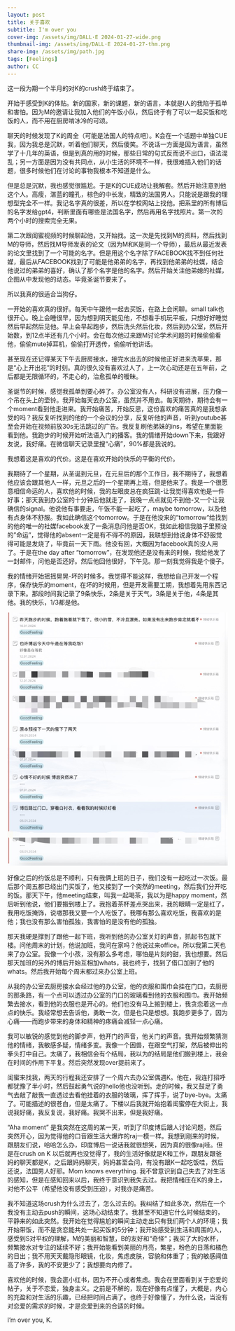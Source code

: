 ```yaml
---
layout: post
title: 关于喜欢
subtitle: I'm over you
cover-img: /assets/img/DALL·E 2024-01-27-wide.png
thumbnail-img: /assets/img/DALL·E 2024-01-27-thm.png
share-img: /assets/img/path.jpg
tags: [Feelings]
author: CC
---
```


这一段为期一个半月的对K的crush终于结束了。

开始于感受到K的体贴。新的国家，新的课题，新的语言，本就是I人的我陷于孤单和害怕。因为M的邀请让我加入他们的午饭小队，然后终于有了可以一起买饭和吃饭的人，而不用在厨房啃冰冷的可颂。

聊天的时候发现了K的周全（可能是法国人的特点吧）。K会在一个话题中单独CUE我，因为我总是沉默，听着他们聊天，然后傻笑。不说话一方面是因为语言，虽然学了十几年的英语，但是到真的用的时候，那些日常的句式反而说不出口，语法混乱；另一方面是因为没有共同点，从小生活的环境不一样，我很难插入他们的话题，很多时候他们在讨论的事物我根本不知道是什么。

但是总是沉默，我也感觉很尴尬。于是K的CUE成功让我解套。然后开始注意到他这个人。高瘦，湛蓝的瞳孔，棕色的中长发，精致的法国男人。只能说是跟我的理想型完全不一样。我记名字真的很差，所以在学校网站上找他。把系里的所有博后的名字发给gpt4，判断里面有哪些是法国名字，然后再用名字找照片。第一次的两个小时的搜索完全无果。

第二次跟闺蜜视频的时候聊起他，又开始找。这一次是先找到M的资料，然后找到M的导师，然后找M导师发表的论文（因为M和K是同一个导师），最后从最近发表的论文里找到了一个可能的名字。但是用这个名字除了FACEBOOK找不到任何社媒，最后从FACEBOOK找到了可能是他弟弟的名字，再找到他弟弟的社媒，结合他说过的弟弟的喜好，确认了那个名字是他的名字。然后开始关注他弟媳的社媒，企图从中发现他的动态。毕竟圣诞节要来了。

所以我真的很适合当狗仔。

一开始的喜欢真的很好。每天中午跟他一起去买饭，在路上会闲聊。small talk也很开心。晚上会睡很早，因为想到明天能见他，不想看手机玩平板，只想好好睡觉然后早起然后见他。早上会早起跑步，然后洗头然后化妆，然后到办公室，然后开始数，到12点半还有几个小时。会在每次他过来跟M讨论学术问题的时候偷偷看他，偷偷mute掉耳机，偷偷打开透传，偷偷听他讲话。

甚至现在还记得某天下午去厨房接水，接完水出去的时候他正好进来洗苹果，那是“心上开出花”的时刻。真的很久没有喜欢过人了，上一次心动还是在五年前，之后都是无限循环的，不走心的，治愈孤单的暧昧。

圣诞节的时候，感觉我孤单到要心碎了。办公室没有人，科研没有进展，压力像一个吊在头上的壶铃。我开始每天去办公室，虽然并不用去。每天期待，期待会有一个moment看到他走进来。我开始痛苦，开始反思，这份喜欢的痛苦真的是我想承受的吗？我反复听找到的他的一个会议的分享，反复听他的声音，听到youtube甚至会开始在视频前放30s无法跳过的广告。我反复刷他弟妹的ins，希望在里面能看到他。我跑步的时候开始听法语入门的播客。我的情绪开始down下来，我跟好友说，我好痛。在微信聊天记录里搜“心痛”，90%都是我说的。

我想着这是喜欢的代价。这是在喜欢开始的快乐的平衡的代价。

我期待了一个星期，从圣诞到元旦，在元旦后的那个工作日，我不期待了，我想着他应该会跟其他人一样，元旦之后的一个星期再上班，但是他来了。我是一个很愿意相信命运的人，喜欢他的时候，我的左眼皮总在疯狂跳-让我觉得喜欢他是一件好事；那天我到办公室的十分钟后他就走了，我晚一点点就见不到他-又一个让我确信的signal。他说他有事要走，午饭不能一起吃了，maybe tomorrow，以及他有点身体不舒服。我如此确信这个tomorrow。于是在他没来的“tomorrow“给找到的他的唯一的社媒facebook发了一条消息问他是否OK，我如此相信我脑子里预设的”命运”，觉得他的absent一定是有不得不的原因，我联想到他说身体不舒服觉得可能是发烧了，毕竟前一天下雨。他没有回，大概因为facebook真的没人用了。于是在the day after “tomorrow”，在发现他还是没有来的时候，我给他发了一封邮件，问他是否还好。然后他回他很好，下午见。那一刻我觉得我是个傻子。

我的情绪开始摇摇晃晃-坏的时候多。我觉得不能这样，我想给自己开发一个程序，保存快乐的moment，在坏的时候用，但是开发需要工期，我想着先用东西记录下来。那段时间我记录了9条快乐，2条是关于天气，3条是关于他，4条是其他。我的快乐，1/3都是他。

![record](/assets/img/record.jpg)

好像之后的约饭总是不顺利，只有我俩上班的日子，我们没有一起吃过一次饭。最后那个周五都已经出门买饭了，他又接到了一个突然的meeting，然后我们分开吃的饭。那天下午，他meeting结束，叫我一起喝茶，我以为是happy moment，然后听到他说，他们要搬到楼上了。我抱着茶杯差点哭出来，我的眼睛一定是红了，我用吃饭掩饰，说嗷那我又要一个人吃饭了。我哪有那么喜欢吃饭，我喜欢的是他；我也没有那么害怕孤独，我害怕的是没有他的孤独。

那天我硬是撑到了跟他一起下班，我听到他的办公室关灯的声音，抓起书包就下楼。问他周末的计划，他说加班，我问在家吗？他说过来office。所以我第二天也来了办公室。我像一个小孩，没有那么多考虑，哪怕是片刻的甜，我也想要。然后那天加班的另外的博后开始互相加whats，我也终于，找到了借口加到了他的whats。然后我开始每个周末都过来办公室上班。

从我的办公室去厨房接水会经过他的办公室，他的衣服和围巾会挂在门口，去厨房的那条路，有一个点可以透过办公室的门口的玻璃看到他的衣服和围巾。我开始频繁去接水，看到他的衣服也是开心的。他们也没有马上搬到楼上，我贪恋着这一点点的快乐。我经常想去告诉他，勇敢一次，但是也只是想想。我跑步更多了，因为心痛——而跑步带来的身体和精神的疼痛会减轻一点心痛。

我可以敏锐的感觉到他的脚步声，他开门的声音，他关门的声音。我开始频繁猜测他的情绪，我敏感多疑，情绪多变。我像一个困兽，在跟空气打架，然后被伸出的拳头打中自己。太痛了，我相信会有个结局，我以为的结局是他们搬到楼上，我会在时间的作用下平复。然后突然发现over提前来了。

闺蜜来找我，两天的行程我还安排了一个周六去办公室偶遇K。他在，我连打招呼都犹豫了半小时，然后鼓起勇气说的hello他也没听到。走的时候，我又鼓足了勇气去敲了敲我一直透过去看他挂着的衣服的玻璃，挥了挥手，说了bye-bye。太痛了。可能描述的很苍白，但是太痛了。下楼以后我就开始抱着闺蜜停在大街上，我说我好痛，我反复说，我好痛。我哭不出来，但是我好痛。

“Aha moment” 是我突然在这周的某一天，听到了印度博后跟人讨论问题，然后突然开心，因为觉得他的口音跟生活大爆炸的raj一模一样。我想到刚来的时候，跟朋友们说，哈哈怎么办，印度博后一说话我就很想笑，因为真的很像raj哇。但是在crush on K 以后就再也没觉得了，我的生活好像就是K和工作，跟朋友跟爸妈的聊天都是K，之后跟妈妈聊天，妈妈甚至会问，有没有跟K一起吃饭哇，然后还说，法国男人好耶。Mom knows everything. 我不曾意识到自己失去了对生活的感知，但是在感知回来以后，我终于意识到我失去过。我把情绪压在K的身上，对他不公平（希望他没有感受到压迫），对我亦是痛苦。

我不知道这场crush为什么过去了，怎么过去的。我纠结了如此多次，然后在一个我没有主动去push的瞬间，这场心动结束了。我甚至不知道它什么时候结束的，平静来的如此突然。我开始在觉得尴尬的瞬间主动走出只有我们两个人的环境；我开始带饭，而不是贪恋能共处一起买饭的5分钟；我开始感受到生活和周围的人，感受到S对平权的理解，M的美丽和智慧，B的友好和“奇怪“；我买了大的水杯，频繁接水对专注的延续不好；我开始能看到美丽的月亮，繁星，粉色的日落和橘色的日出；我不用天天戴隐形眼镜，化妆，焦虑皮肤，容貌和体重了；我的敏感阈值高了许多，我的不安更少了；我想要向内修了。

喜欢他的时候，我会逛小红书，因为不开心或者焦虑。我会在里面看到关于恋爱的帖子，关于不恋爱，独身主义。之前是不解的，现在好像有点懂了，大概是，内心的充盈和对生活的乐趣，已经把时间占满了。也终于好像懂了，为什么说，当没有对恋爱的需求的时候，才是恋爱到来的合适的时候。

I’m over you, K.
